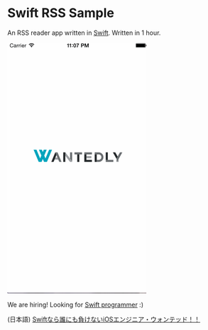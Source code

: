 
Swift RSS Sample
================

An RSS reader app written in [Swift](https://developer.apple.com/swift/). Written in 1 hour.

![Movie](movie.gif)





We are hiring! Looking for [Swift programmer](https://www.wantedly.com/projects/7755) :)

(日本語) [Swiftなら誰にも負けないiOSエンジニア・ウォンテッド！！](https://www.wantedly.com/projects/7755)




